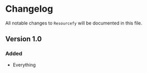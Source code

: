 # Changelog

All notable changes to `Resourcefy` will be documented in this file.

## Version 1.0

### Added
- Everything
